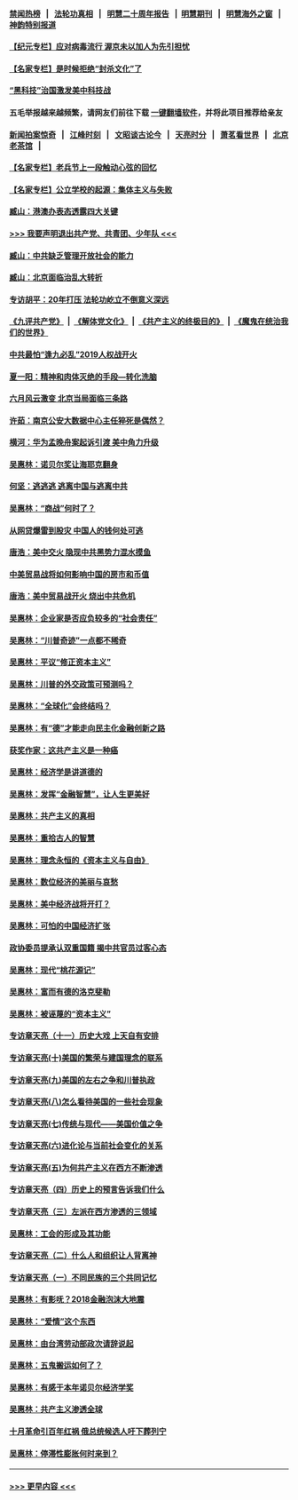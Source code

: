 #### [禁闻热榜](热点新闻.md?=0)  &nbsp;&nbsp;|&nbsp;&nbsp; [法轮功真相](https://github.com/gfw-breaker/truth/blob/master/README.md?=0) &nbsp;&nbsp;|&nbsp;&nbsp; [明慧二十周年报告](https://github.com/gfw-breaker/mh-reports/blob/master/README.md?=0) &nbsp;&nbsp;|&nbsp;&nbsp;[明慧期刊](https://github.com/gfw-breaker/mh-qikan) &nbsp;&nbsp;|&nbsp;&nbsp; [明慧海外之窗](https://github.com/gfw-breaker/mh-news/blob/master/README.md?=0) &nbsp;&nbsp;|&nbsp;&nbsp; [神韵特别报道](https://github.com/gfw-breaker/mh-news/blob/master/shenyun.md?=0)
#### [【纪元专栏】应对病毒流行 渥京未以加人为先引担忧](../pages/nsc423/n11875714.md?t=03030902) 
#### [【名家专栏】是时候拒绝“封杀文化”了](../pages/nsc423/n11814093.md?t=03030902) 
#### [“黑科技”治国激发美中科技战](../pages/nsc423/n11638056.md?t=03030902) 
#### 五毛举报越来越频繁，请网友们前往下载 [一键翻墙软件](https://github.com/gfw-breaker/ssr-accounts)，并将此项目推荐给亲友
#### [新闻拍案惊奇](https://github.com/gfw-breaker/banned-news/blob/master/pages/link4.md) &nbsp;&nbsp;|&nbsp;&nbsp; [江峰时刻](https://github.com/gfw-breaker/banned-news/blob/master/pages/link4.md) &nbsp;&nbsp;|&nbsp;&nbsp; [文昭谈古论今](https://github.com/gfw-breaker/banned-news/blob/master/pages/link4.md) &nbsp;&nbsp;|&nbsp;&nbsp; [天亮时分](https://github.com/gfw-breaker/banned-news/blob/master/pages/link4.md) &nbsp;&nbsp;|&nbsp;&nbsp; [萧茗看世界](https://github.com/gfw-breaker/banned-news/blob/master/pages/link4.md) &nbsp;&nbsp;|&nbsp;&nbsp; [北京老茶馆](https://github.com/gfw-breaker/banned-news/blob/master/pages/link4.md) &nbsp;&nbsp;|&nbsp;&nbsp; 
#### [【名家专栏】老兵节上一段触动心弦的回忆](../pages/nsc423/n11646016.md?t=03030902) 
#### [【名家专栏】公立学校的起源：集体主义与失败](../pages/nsc423/n11601833.md?t=03030902) 
#### [臧山：港澳办表态透露四大关键](../pages/nsc423/n11421628.md?t=03030902) 
#### [>>> 我要声明退出共产党、共青团、少年队 <<<](https://github.com/begood0513/goodnews/blob/master/quit/letter.md) 
#### [臧山：中共缺乏管理开放社会的能力](../pages/nsc423/n11407457.md?t=03030902) 
#### [臧山：北京面临治乱大转折](../pages/nsc423/n11406895.md?t=03030902) 
#### [专访胡平：20年打压 法轮功屹立不倒意义深远](../pages/nsc423/n11398800.md?t=03030902) 
#### [《九评共产党》](https://github.com/begood0513/9ping.md/blob/master/README.md) &nbsp;|&nbsp; [《解体党文化》](../../../../jtdwh.md/blob/master/README.md)  &nbsp;|&nbsp; [《共产主义的终极目的》](../../../../gczydzjmd.md/blob/master/README.md) &nbsp;|&nbsp; [《魔鬼在统治我们的世界》](../../../../mgztzwmdsj.md/blob/master/README.md) 
#### [中共最怕“逢九必乱”2019人权战开火](../pages/nsc423/n11385248.md?t=03030902) 
#### [夏一阳：精神和肉体灭绝的手段—转化洗脑](../pages/nsc423/n11368250.md?t=03030902) 
#### [六月风云激变 北京当局面临三条路](../pages/nsc423/n11313668.md?t=03030902) 
#### [许茹：南京公安大数据中心主任猝死是偶然？](../pages/nsc423/n11064744.md?t=03030902) 
#### [横河：华为孟晚舟案起诉引渡 美中角力升级](../pages/nsc423/n11027230.md?t=03030902) 
#### [吴惠林：诺贝尔奖让海耶克翻身](../pages/nsc423/n10890049.md?t=03030902) 
#### [何坚：逃逃逃 逃离中国与逃离中共](../pages/nsc423/n10592891.md?t=03030902) 
#### [吴惠林：“商战”何时了？](../pages/nsc423/n10573558.md?t=03030902) 
#### [从网贷爆雷到股灾 中国人的钱何处可逃](../pages/nsc423/n10572800.md?t=03030902) 
#### [唐浩：美中交火 隐现中共黑势力混水摸鱼](../pages/nsc423/n10544040.md?t=03030902) 
#### [中美贸易战将如何影响中国的房市和币值](../pages/nsc423/n10543697.md?t=03030902) 
#### [唐浩：美中贸易战开火 烧出中共危机](../pages/nsc423/n10540126.md?t=03030902) 
#### [吴惠林：企业家是否应负较多的“社会责任”](../pages/nsc423/n10535022.md?t=03030902) 
#### [吴惠林：“川普奇迹”一点都不稀奇](../pages/nsc423/n10512808.md?t=03030902) 
#### [吴惠林：平议“修正资本主义”](../pages/nsc423/n10495724.md?t=03030902) 
#### [吴惠林：川普的外交政策可预测吗？](../pages/nsc423/n10462387.md?t=03030902) 
#### [吴惠林：“全球化”会终结吗？](../pages/nsc423/n10452838.md?t=03030902) 
#### [吴惠林：有“德”才能走向民主化金融创新之路](../pages/nsc423/n10432292.md?t=03030902) 
#### [获奖作家：这共产主义是一种癌](../pages/nsc423/n10431541.md?t=03030902) 
#### [吴惠林：经济学是讲道德的](../pages/nsc423/n10398014.md?t=03030902) 
#### [吴惠林：发挥“金融智慧”，让人生更美好](../pages/nsc423/n10375019.md?t=03030902) 
#### [吴惠林：共产主义的真相](../pages/nsc423/n10351394.md?t=03030902) 
#### [吴惠林：重拾古人的智慧](../pages/nsc423/n10337691.md?t=03030902) 
#### [吴惠林：理念永恒的《资本主义与自由》](../pages/nsc423/n10316274.md?t=03030902) 
#### [吴惠林：数位经济的美丽与哀愁](../pages/nsc423/n10292946.md?t=03030902) 
#### [吴惠林：美中经济战将开打？](../pages/nsc423/n10258825.md?t=03030902) 
#### [吴惠林：可怕的中国经济扩张](../pages/nsc423/n10219147.md?t=03030902) 
#### [政协委员提承认双重国籍 揭中共官员过客心态](../pages/nsc423/n10208809.md?t=03030902) 
#### [吴惠林：现代“桃花源记”](../pages/nsc423/n10185234.md?t=03030902) 
#### [吴惠林：富而有德的洛克斐勒](../pages/nsc423/n10142264.md?t=03030902) 
#### [吴惠林：被诬蔑的“资本主义”](../pages/nsc423/n10124816.md?t=03030902) 
#### [专访章天亮（十一）历史大戏 上天自有安排](../pages/nsc423/n10094905.md?t=03030902) 
#### [专访章天亮(十)美国的繁荣与建国理念的联系](../pages/nsc423/n10094899.md?t=03030902) 
#### [专访章天亮(九)美国的左右之争和川普执政](../pages/nsc423/n10094889.md?t=03030902) 
#### [专访章天亮(八)怎么看待美国的一些社会现象](../pages/nsc423/n10094857.md?t=03030902) 
#### [专访章天亮(七)传统与现代——美国价值之争](../pages/nsc423/n10093140.md?t=03030902) 
#### [专访章天亮(六)进化论与当前社会变化的关系](../pages/nsc423/n10092036.md?t=03030902) 
#### [专访章天亮(五)为何共产主义在西方不断渗透](../pages/nsc423/n10083620.md?t=03030902) 
#### [专访章天亮（四）历史上的预言告诉我们什么](../pages/nsc423/n10083606.md?t=03030902) 
#### [专访章天亮（三）左派在西方渗透的三领域](../pages/nsc423/n10081115.md?t=03030902) 
#### [吴惠林：工会的形成及其功能](../pages/nsc423/n10080633.md?t=03030902) 
#### [专访章天亮（二）什么人和组织让人背离神](../pages/nsc423/n10076637.md?t=03030902) 
#### [专访章天亮（一）不同民族的三个共同记忆](../pages/nsc423/n10074188.md?t=03030902) 
#### [吴惠林：有影呒？2018金融泡沫大地震](../pages/nsc423/n10040534.md?t=03030902) 
#### [吴惠林：“爱情”这个东西](../pages/nsc423/n10019423.md?t=03030902) 
#### [吴惠林：由台湾劳动部政次请辞说起](../pages/nsc423/n9979679.md?t=03030902) 
#### [吴惠林：五鬼搬运如何了？](../pages/nsc423/n9925338.md?t=03030902) 
#### [吴惠林：有感于本年诺贝尔经济学奖](../pages/nsc423/n9871883.md?t=03030902) 
#### [吴惠林：共产主义渗透全球](../pages/nsc423/n9812748.md?t=03030902) 
#### [十月革命引百年红祸 俄总统候选人吁下葬列宁](../pages/nsc423/n9810182.md?t=03030902) 
#### [吴惠林：停滞性膨胀何时来到？](../pages/nsc423/n9764136.md?t=03030902) 

----
#### [ >>> 更早内容 <<< ](../indexes/nsc423-earlier.md)
